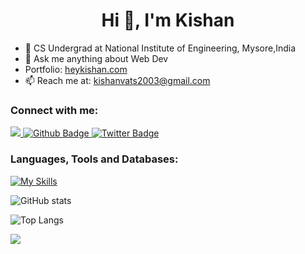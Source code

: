 <h1 align="center">Hi 👋, I'm Kishan</h1>

- 🔭 CS Undergrad at National Institute of Engineering, Mysore,India
- 💬 Ask me anything about Web Dev
- Portfolio: [heykishan.com](https://heykishan.com)
- 📫 Reach me at: kishanvats2003@gmail.com
  
### Connect with me:
<div id="badges">
  <a href="https://www.linkedin.com/in/kishan-kumar03/">
    <img src="https://img.shields.io/badge/LinkedIn-0077B5?style=for-the-badge&logo=linkedin&logoColor=white"/>
  <a href="https://github.com/vatskishan03">
    <img src="https://img.shields.io/badge/Github-white?style=for-the-badge&logo=Github&logoColor=black" alt="Github Badge"/>
  </a>
   <a href="https://twitter.com/kishanvats03">
    <img src="https://img.shields.io/badge/Twitter-blue?style=for-the-badge&logo=twitter&logoColor=white" alt="Twitter Badge"/>
  </a>
</div>

### Languages, Tools and Databases:
[![My Skills](https://skillicons.dev/icons?i=typescript,javascript,rust,nest,react,next,express,nodejs,postgresql,mongodb,mysql,aws,azure,vercel,prisma,tailwind,bootstrap,html,css,docker,python,c,figma&perline=6)](https://skillicons.dev)

![GitHub stats](https://github-readme-stats.vercel.app/api?username=vatskishan03&theme=dark)

![Top Langs](https://github-readme-stats.vercel.app/api/top-langs?username=vatskishan03&theme=dark&hide=python)



![](https://komarev.com/ghpvc/?username=vatskishan03&style=flat)

